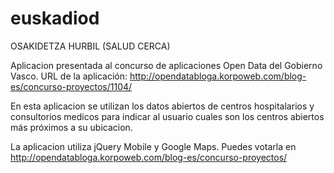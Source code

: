 # euskadiod
OSAKIDETZA HURBIL (SALUD CERCA)

Aplicacion presentada al concurso de aplicaciones Open Data del Gobierno Vasco.
URL de la aplicación: http://opendatabloga.korpoweb.com/blog-es/concurso-proyectos/1104/

En esta aplicacion se utilizan los datos abiertos de centros hospitalarios y consultorios medicos
para indicar al usuario cuales son los centros abiertos más próximos a su ubicacion.

La aplicacion utiliza jQuery Mobile y Google Maps.
Puedes votarla en http://opendatabloga.korpoweb.com/blog-es/concurso-proyectos/
